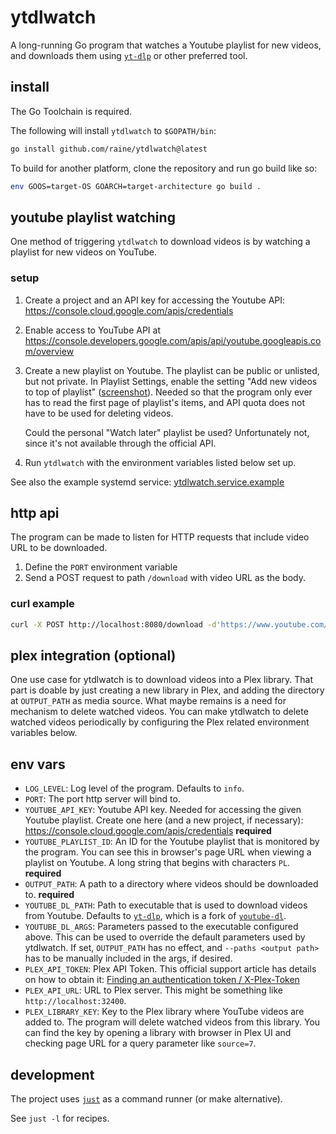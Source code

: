 # ytdlwatch

A long-running Go program that watches a Youtube playlist for new videos, and
downloads them using [`yt-dlp`][yt-dlp] or other preferred tool.

## install

The Go Toolchain is required.

The following will install `ytdlwatch` to `$GOPATH/bin`:

```sh
go install github.com/raine/ytdlwatch@latest
```

To build for another platform, clone the repository and run go build like so:

```sh
env GOOS=target-OS GOARCH=target-architecture go build .
```

## youtube playlist watching

One method of triggering `ytdlwatch` to download videos is by watching a
playlist for new videos on YouTube.

### setup

1. Create a project and an API key for accessing the Youtube API:
   https://console.cloud.google.com/apis/credentials

2. Enable access to YouTube API at
   https://console.developers.google.com/apis/api/youtube.googleapis.com/overview

3. Create a new playlist on Youtube. The playlist can be public or unlisted, but
   not private. In Playlist Settings, enable the setting "Add new videos to top
   of playlist"
   ([screenshot](https://user-images.githubusercontent.com/11027/162623093-046a8400-8438-4261-b2c5-e4517dc28be7.png)).
   Needed so that the program only ever has to read the first page of playlist's
   items, and API quota does not have to be used for deleting videos.

   Could the personal "Watch later" playlist be used? Unfortunately not, since
   it's not available through the official API.

4. Run `ytdlwatch` with the environment variables listed below set up.

See also the example systemd service:
[ytdlwatch.service.example][example-systemd-service]

## http api

The program can be made to listen for HTTP requests that include video URL to be
downloaded.

1. Define the `PORT` environment variable
2. Send a POST request to path `/download` with video URL as the body.

### curl example

```sh
curl -X POST http://localhost:8080/download -d'https://www.youtube.com/watch?v=dQw4w9WgXcQ'
```

## plex integration (optional)

One use case for ytdlwatch is to download videos into a Plex library. That part
is doable by just creating a new library in Plex, and adding the directory at
`OUTPUT_PATH` as media source. What maybe remains is a need for mechanism to
delete watched videos. You can make ytdlwatch to delete watched videos
periodically by configuring the Plex related environment variables below.

## env vars

- `LOG_LEVEL`: Log level of the program. Defaults to `info`.
- `PORT`: The port http server will bind to.
- `YOUTUBE_API_KEY`: Youtube API key. Needed for accessing the given Youtube
  playlist. Create one here (and a new project, if necessary):
  https://console.cloud.google.com/apis/credentials **required**
- `YOUTUBE_PLAYLIST_ID`: An ID for the Youtube playlist that is monitored by the
  program. You can see this in browser's page URL when viewing a playlist on
  Youtube. A long string that begins with characters `PL`. **required**
- `OUTPUT_PATH`: A path to a directory where videos should be downloaded to.
  **required**
- `YOUTUBE_DL_PATH`: Path to executable that is used to download videos from
  Youtube. Defaults to [`yt-dlp`][yt-dlp], which is a fork of
  [`youtube-dl`][youtube-dl].
- `YOUTUBE_DL_ARGS`: Parameters passed to the executable configured above. This
  can be used to override the default parameters used by ytdlwatch. If set,
  `OUTPUT_PATH` has no effect, and `--paths <output path>` has to be manually
  included in the args, if desired.
- `PLEX_API_TOKEN`: Plex API Token. This official support article has details on
  how to obtain it: [Finding an authentication token / X-Plex-Token
  ][plex-api-token]
- `PLEX_API_URL`: URL to Plex server. This might be something like
  `http://localhost:32400`.
- `PLEX_LIBRARY_KEY`: Key to the Plex library where YouTube videos are added to.
  The program will delete watched videos from this library. You can find the key
  by opening a library with browser in Plex UI and checking page URL for a query
  parameter like `source=7`.

## development

The project uses [`just`](https://github.com/casey/just) as a command runner (or
make alternative).

See `just -l` for recipes.

[yt-dlp]: https://github.com/yt-dlp/yt-dlp
[youtube-dl]: https://github.com/ytdl-org/youtube-dl
[example-systemd-service]:
  https://github.com/raine/ytdlwatch/blob/master/ytdlwatch.service.example
[plex-api-token]:
  https://support.plex.tv/articles/204059436-finding-an-authentication-token-x-plex-token/
